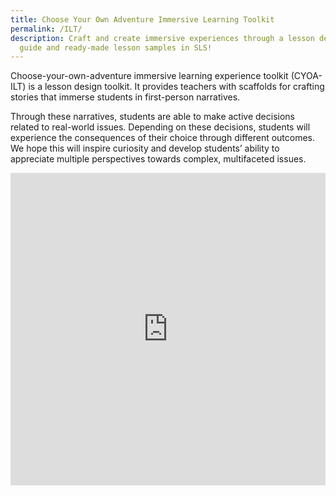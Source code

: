 ```yaml
---
title: Choose Your Own Adventure Immersive Learning Toolkit
permalink: /ILT/
description: Craft and create immersive experiences through a lesson design
  guide and ready-made lesson samples in SLS!
---
```


Choose-your-own-adventure immersive learning experience toolkit (CYOA-ILT) is a lesson design toolkit. It provides teachers with scaffolds for crafting stories that immerse students in first-person narratives.
  
Through these narratives, students are able to make active decisions related to real-world issues. Depending on these decisions, students will experience the consequences of their choice through different outcomes. We hope this will inspire curiosity and develop students’ ability to appreciate multiple perspectives towards complex, multifaceted issues.

<iframe allowfullscreen="true" height="500" width="100%" frameborder="0" src="https://docs.google.com/presentation/d/e/2PACX-1vRrdrop1Li0xOPDM4ptxR7zFloimzQ2j7S2tzpmDcSdTalKwSnonOXss6DaGAvF0IwiJheSpMZrzjDn/embed?start=true&amp;loop=true&amp;delayms=3000"></iframe>